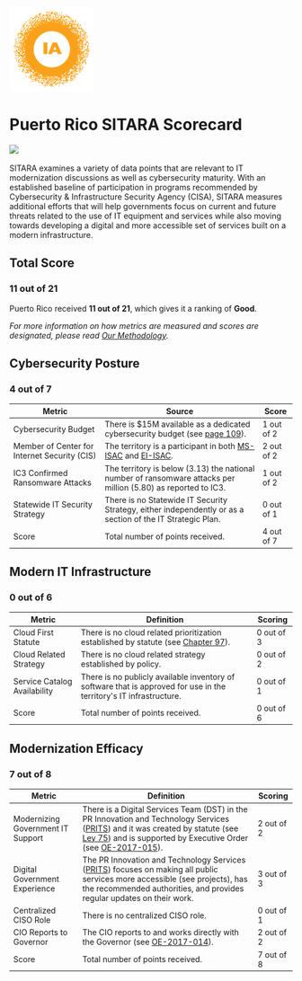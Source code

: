 ![image](https://github.com/internetassociation/SITARA/blob/main/Assets/IA_Mark.png)

# Puerto Rico SITARA Scorecard

<img src="https://upload.wikimedia.org/wikipedia/commons/thumb/2/28/Flag_of_Puerto_Rico.svg/640px-Flag_of_Puerto_Rico.svg.png" width="100" />

SITARA examines a variety of data points that are relevant to IT modernization discussions as well as cybersecurity maturity. With an established baseline of participation in programs recommended by Cybersecurity & Infrastructure Security Agency (CISA), SITARA measures additional efforts that will help governments focus on current and future threats related to the use of IT equipment and services while also moving towards developing a digital and more accessible set of services built on a modern infrastructure.

## Total Score

### 11 out of 21

Puerto Rico received **11 out of 21**, which gives it a ranking of **Good**.

*For more information on how metrics are measured and scores are designated, please read [Our Methodology](https://github.com/internetassociation/SITARA/blob/main/Data/Individual-Data/Our-Methodology.md).*

## Cybersecurity Posture

### 4 out of 7

Metric | Source | Score
--- | --- | ---
Cybersecurity Budget | There is $15M available as a dedicated cybersecurity budget (see [page 109](https://www.aafaf.pr.gov/wp-content/uploads/FOMB-Government-of-PR-FY2021-Budget-General-Special-Revenue-Federal-As-Certified-by-FOMB-on-June-30-2020.pdf)). | 1 out of 2
Member of Center for Internet Security (CIS) | The territory is a participant in both [MS-ISAC](https://www.cisecurity.org/partners-state-government/) and [EI-ISAC](https://www.cisecurity.org/ei-isac/partners-ei-isac/). | 2 out of 2
IC3 Confirmed Ransomware Attacks | The territory is below (3.13) the national number of ransomware attacks per million (5.80) as reported to IC3. | 1 out of 2
Statewide IT Security Strategy | There is no Statewide IT Security Strategy, either independently or as a section of the IT Strategic Plan. | 0 out of 1
Score | Total number of points received. | 4 out of 7

## Modern IT Infrastructure

### 0 out of 6

Metric | Definition | Scoring
--- | --- | ---
Cloud First Statute | There is no cloud related prioritization established by statute (see [Chapter 97](https://advance.lexis.com/container?config=0151JABiZDY4NzhiZS1hN2IxLTRlYzUtOTg3Yi1hNzIxN2RlMDM1ZDIKAFBvZENhdGFsb2eo3IN9q6nyuOdhcatJGdcs&crid=813c8800-330c-413a-82fb-2320fbdfe87c&prid=5827525e-f2a3-4bd7-9c9e-6fe6a5e5914d)). | 0 out of 3
Cloud Related Strategy | There is no cloud related strategy established by policy. | 0 out of 2
Service Catalog Availability | There is no publicly available inventory of software that is approved for use in the territory's IT infrastructure. | 0 out of 1
Score | Total number of points received. | 0 out of 6

## Modernization Efficacy

### 7 out of 8

Metric | Definition | Scoring
--- | --- | ---
Modernizing Government IT Support | There is a Digital Services Team (DST) in the PR Innovation and Technology Services ([PRITS](http://www.prits.pr.gov/Pages/default.aspx)) and it was created by statute (see [Ley 75](http://www.lexjuris.com/lexlex/Leyes2019/lexl2019075.htm)) and is supported by Executive Order (see [OE-2017-015](http://www.bvirtual.ogp.pr.gov/ogp/Bvirtual/leyesreferencia/PDF/2/OE-2017-015.pdf)). | 2 out of 2
Digital Government Experience | The PR Innovation and Technology Services ([PRITS](http://www.prits.pr.gov/Pages/default.aspx)) focuses on making all public services more accessible (see projects), has the recommended authorities, and provides regular updates on their work. | 3 out of 3
Centralized CISO Role  | There is no centralized CISO role. | 0 out of 1
CIO Reports to Governor | The CIO reports to and works directly with the Governor (see [OE-2017-014](https://basecero.ogp.pr.gov/apex/apex_util.get_blob?s=10006976838703&a=161&c=112063554695324788&p=15&k1=2741&k2=&ck=tyu5ZsfuqAIg9rw5BEITSeASkhCBov-IME3Wu6K3Nosk7dXu0I0tz9j5giotpQCZC7Adp6l8upEZH7ShfAWCyw&rt=IR)). | 2 out of 2
Score | Total number of points received. | 7 out of 8